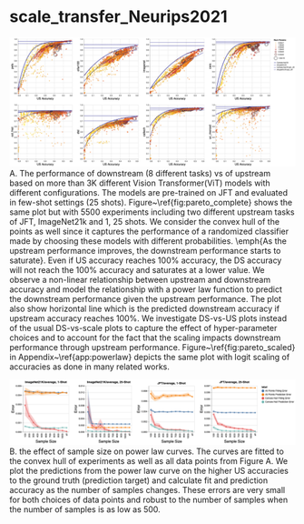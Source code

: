 # scale_transfer_Neurips2021

![](covex_hull_with_size_and_fits.png?raw=true "Title")
A. The performance of downstream (8 different tasks) vs of upstream based on more than 3K different Vision Transformer(ViT) models with different configurations. The models are pre-trained on JFT and evaluated in few-shot settings (25 shots). Figure~\ref{fig:pareto_complete} shows the same plot but with 5500 experiments including two different upstream tasks of JFT, ImageNet21k and 1, 25 shots.  We consider the convex hull of the points as well since it captures the performance of a randomized classifier made by choosing these models with different probabilities. \emph{As the upstream performance improves, the downstream performance starts to saturate}. 
    Even if US accuracy reaches 100$\%$ accuracy, the DS accuracy will not reach the 100$\%$ accuracy and saturates at a lower value. 
    We observe a non-linear relationship between upstream and downstream accuracy and model the relationship with a power law function to predict the downstream performance given the upstream performance. The plot also show horizontal line which is the predicted downstream accuracy if upstream accuracy reaches 100$\%$. We investigate DS-vs-US plots instead of the usual DS-vs-scale plots to capture the effect of hyper-parameter choices and to account for the fact that the scaling impacts downstream performance through upstream performance. Figure~\ref{fig:pareto_scaled} in Appendix~\ref{app:powerlaw} depicts the same plot with logit scaling of accuracies as done in many related works.


![](merged_fitting_error.png?raw=true "Title")
 B. the effect of sample size on power law curves. The curves are fitted to the convex hull of experiments as well as all data points from Figure A. We plot the predictions from the power law curve on the higher US accuracies to the ground truth (prediction target) and calculate fit and prediction accuracy as the number of samples changes. These errors are very small for both choices of data points and robust to the number of samples when the number of samples is as low as 500.
